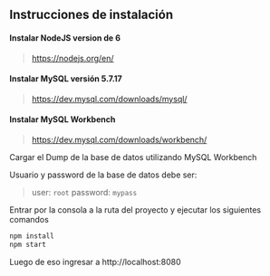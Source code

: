 ## Instrucciones de instalación

#### Instalar NodeJS version de 6
> https://nodejs.org/en/

#### Instalar MySQL versión 5.7.17
> https://dev.mysql.com/downloads/mysql/

#### Instalar MySQL Workbench
> https://dev.mysql.com/downloads/workbench/

Cargar el Dump de la base de datos utilizando MySQL Workbench

Usuario y password de la base de datos debe ser:

> user: `root`
> password: `mypass`

Entrar por la consola a la ruta del proyecto y ejecutar los siguientes comandos

```sh
npm install
npm start
```

Luego de eso ingresar a http://localhost:8080
